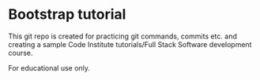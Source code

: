 # Bootstrap tutorial

This git repo is created for practicing git commands, commits etc. and creating a sample Code Institute tutorials/Full Stack Software development course. 

For educational use only.
